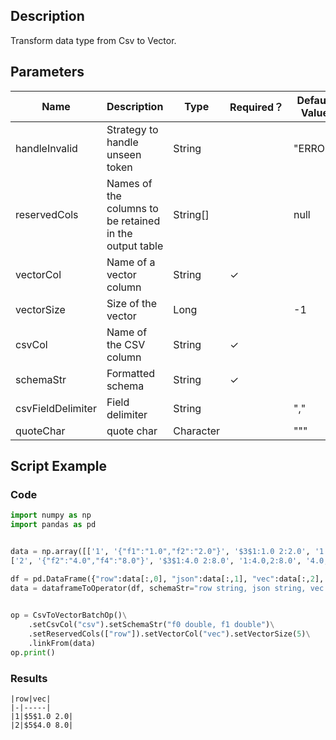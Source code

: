 ## Description
Transform data type from Csv to Vector.

## Parameters
| Name | Description | Type | Required？ | Default Value |
| --- | --- | --- | --- | --- |
| handleInvalid | Strategy to handle unseen token | String |  | "ERROR" |
| reservedCols | Names of the columns to be retained in the output table | String[] |  | null |
| vectorCol | Name of a vector column | String | ✓ |  |
| vectorSize | Size of the vector | Long |  | -1 |
| csvCol | Name of the CSV column | String | ✓ |  |
| schemaStr | Formatted schema | String | ✓ |  |
| csvFieldDelimiter | Field delimiter | String |  | "," |
| quoteChar | quote char | Character |  | "\"" |

## Script Example
### Code
```python
import numpy as np
import pandas as pd


data = np.array([['1', '{"f1":"1.0","f2":"2.0"}', '$3$1:1.0 2:2.0', '1:1.0,2:2.0', '1.0,2.0', 1.0, 2.0],
['2', '{"f2":"4.0","f4":"8.0"}', '$3$1:4.0 2:8.0', '1:4.0,2:8.0', '4.0,8.0', 4.0, 8.0]])

df = pd.DataFrame({"row":data[:,0], "json":data[:,1], "vec":data[:,2], "kv":data[:,3], "csv":data[:,4], "f0":data[:,5], "f1":data[:,6]})
data = dataframeToOperator(df, schemaStr="row string, json string, vec string, kv string, csv string, f0 double, f1 double",op_type="batch")
    

op = CsvToVectorBatchOp()\
    .setCsvCol("csv").setSchemaStr("f0 double, f1 double")\
    .setReservedCols(["row"]).setVectorCol("vec").setVectorSize(5)\
    .linkFrom(data)
op.print()
```

### Results
    
    |row|vec|
    |-|-----|
    |1|$5$1.0 2.0|
    |2|$5$4.0 8.0|
    

